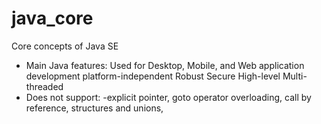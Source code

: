 # java_core

Core concepts of Java SE

- Main Java features:
Used for Desktop, Mobile, and Web application development
platform-independent
Robust
Secure
High-level
Multi-threaded
- Does not support:
-explicit pointer,
goto operator overloading,
call by reference,
structures and unions,


